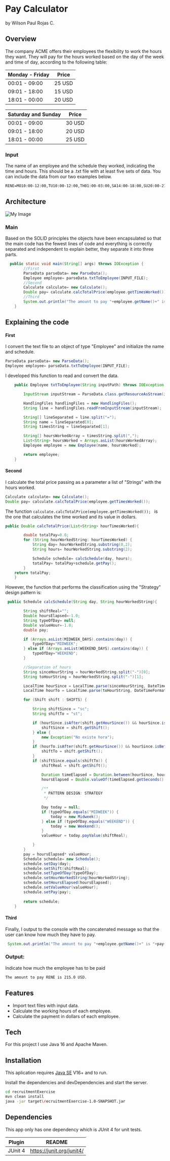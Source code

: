 # Pay Calculator
by Wilson Paul Rojas C.

## Overview
The company ACME offers their employees the flexibility to work the hours they want. They will pay for the hours worked based on the day of the week and time of day, according to the following table:


| Monday - Friday | Price |
| ------ | ------ |
| 00:01 - 09:00 | 25 USD |
| 09:01 - 18:00 | 15 USD |
| 18:01 - 00:00 | 20 USD |


| Saturday and Sunday | Price |
| ------ | ------ |
| 00:01 - 09:00 | 30 USD |
| 09:01 - 18:00 | 20 USD |
| 18:01 - 00:00 | 25 USD |

### Input
The name of an employee and the schedule they worked, indicating the time and hours. This should be a .txt file with at least five sets of data. You can include the data from our two examples below.

```txt
RENE=MO10:00-12:00,TU10:00-12:00,TH01:00-03:00,SA14:00-18:00,SU20:00-21:00
```
## Architecture
![My Image](image1.jpg)
### Main
Based on the SOLID principles the objects have been encapsulated so that the main code has the fewest lines of code and everything is correctly separated and independent to explain better, they separate it into three parts.
```java
  public static void main(String[] args) throws IOException {
        //First
        ParseData parseData= new ParseData();
        Employee employee= parseData.txtToEmployee(INPUT_FILE);
        //Second
        Calculate calculate= new Calculate();
        Double pay= calculate.calcTotalPrice(employee.getTimesWorked());
        //Third
        System.out.println("The amount to pay "+employee.getName()+" is "+pay+" USD.");
    }
```
## Explaining the code
#### First
I convert the text file to an object of type "Employee" and initialize the name and schedule.
```java
ParseData parseData= new ParseData();
Employee employee= parseData.txtToEmployee(INPUT_FILE);
```
I developed this function to read and convert the data.
```java
    public Employee txtToEmployee(String inputPath) throws IOException {

        InputStream inputStream = ParseData.class.getResourceAsStream(inputPath);

        HandlingFiles handlingFiles = new HandlingFiles();
        String line = handlingFiles.readFromInputStream(inputStream);

        String[] lineSeparated = line.split("=");
        String name = lineSeparated[0];
        String timesString = lineSeparated[1];

        String[] hoursWorkedArray = timesString.split(",");
        List<String> hoursWorked = Arrays.asList(hoursWorkedArray);
        Employee employee = new Employee(name, hoursWorked);

        return employee;
    }
```
#### Second
I calculate the total price passing as a parameter a list of "Strings" with the hours worked.
```java
Calculate calculate= new Calculate();
Double pay= calculate.calcTotalPrice(employee.getTimesWorked());
```
The function  ```calculate.calcTotalPrice(employee.getTimesWorked()); ``` is the one that calculates the time worked and its value in dollars.

```java
public Double calcTotalPrice(List<String> hourTimesWorked){

        double totalPay=0.0;
        for (String hourWorkedString: hourTimesWorked) {
            String day= hourWorkedString.substring(0,2);
            String hours= hourWorkedString.substring(2);

            Schedule schedule= calcSchedule(day, hours);
            totalPay= totalPay+schedule.getPay();
        }
    return totalPay;
    }
```
However, the function that performs the classification using the "Strategy" design pattern is:
```java
 public Schedule calcSchedule(String day, String hourWorkedString){

        String shiftReal="";
        Double hoursElapsed=-1.0;
        String typeOfDay= null;
        Double valueHour=-1.0;
        double pay;

        if (Arrays.asList(MIDWEEK_DAYS).contains(day)) {
            typeOfDay="MIDWEEK";
        } else if (Arrays.asList(WEEKEND_DAYS).contains(day)) {
            typeOfDay="WEEKEND";
        }

        //Separation of hours
        String sinceHourString = hourWorkedString.split("-")[0];
        String toHourString = hourWorkedString.split("-")[1];

        LocalTime hourSince = LocalTime.parse(sinceHourString, DateTimeFormatter.ISO_TIME);
        LocalTime hourTo = LocalTime.parse(toHourString, DateTimeFormatter.ISO_TIME);

        for (Shift shift : SHIFTS) {

            String shiftSince = "sc";
            String shiftTo = "st";

            if (hourSince.isAfter(shift.getHourSince()) && hourSince.isBefore(shift.getHourTo())) {
                shiftSince = shift.getShift();
            } else {
                new Exception("No existe hora");
            }
            if (hourTo.isAfter(shift.getHourSince()) && hourSince.isBefore(shift.getHourTo())) {
                shiftTo = shift.getShift();
            }
            if (shiftSince.equals(shiftTo)) {
                shiftReal = shift.getShift();

                Duration timeElapsed = Duration.between(hourSince, hourTo);
                hoursElapsed = Double.valueOf(timeElapsed.getSeconds() / 3600.0);

                /**
                 * PATTERN DESIGN: STRATEGY
                 */

                Day today = null;
                if (typeOfDay.equals("MIDWEEK")) {
                    today = new Midweek();
                } else if (typeOfDay.equals("WEEKEND")) {
                    today = new Weekend();
                }
                valueHour = today.payValue(shiftReal);

            }
        }
        pay = hoursElapsed* valueHour;
        Schedule schedule= new Schedule();
        schedule.setDay(day);
        schedule.setShift(shiftReal);
        schedule.setTypeOfDay(typeOfDay);
        schedule.setHourWorkedString(hourWorkedString);
        schedule.setHoursElapsed(hoursElapsed);
        schedule.setValueHour(valueHour);
        schedule.setPay(pay);
        
        return schedule;
    }
```
#### Third
Finally, I output to the console with the concatenated message so that the user can know how much they have to pay.
```java
 System.out.println("The amount to pay "+employee.getName()+" is "+pay+" USD.");
```
### Output: 
Indicate how much the employee has to be paid
```sh
The amount to pay RENE is 215.0 USD.
```

## Features

- Import text files with input data.
- Calculate the working hours of each employee.
- Calculate the payment in dollars of each employee.



## Tech

For this project I use Java 16 and Apache Maven.


## Installation


This aplication requires [Java SE](https://www.oracle.com/java/technologies/java-se-glance.html) V16+ and to run.

Install the dependencies and devDependencies and start the server.

```sh
cd recruitmentExercise
mvn clean install
java -jar target\recruitmentExercise-1.0-SNAPSHOT.jar
```

## Dependencies

This app only has one dependency which is JUnit 4 for unit tests.

| Plugin | README |
| ------ | ------ |
| JUnit 4 | https://junit.org/junit4/ |







